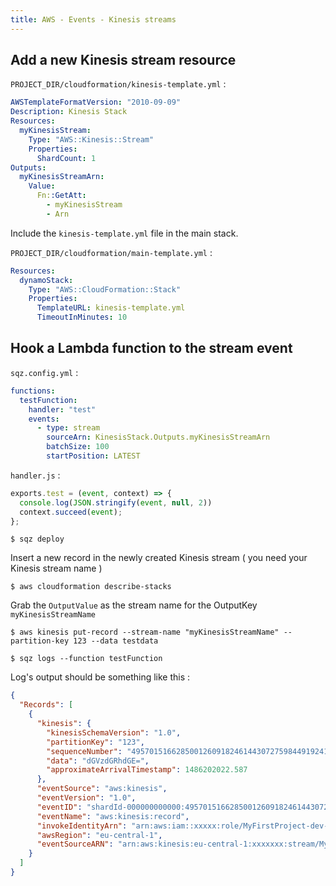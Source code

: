 ```yaml
---
title: AWS - Events - Kinesis streams
---
```


## Add a new Kinesis stream resource

`PROJECT_DIR/cloudformation/kinesis-template.yml` :

```yaml
AWSTemplateFormatVersion: "2010-09-09"
Description: Kinesis Stack
Resources:
  myKinesisStream:
    Type: "AWS::Kinesis::Stream"
    Properties:
      ShardCount: 1
Outputs:
  myKinesisStreamArn:
    Value:
      Fn::GetAtt:
        - myKinesisStream
        - Arn
```

Include the `kinesis-template.yml` file in the main stack.

`PROJECT_DIR/cloudformation/main-template.yml` :

```yaml
Resources:
  dynamoStack:
    Type: "AWS::CloudFormation::Stack"
    Properties:
      TemplateURL: kinesis-template.yml
      TimeoutInMinutes: 10
```

## Hook a Lambda function to the stream event

`sqz.config.yml` :

```yaml
functions:
  testFunction:
    handler: "test"
    events:
      - type: stream
        sourceArn: KinesisStack.Outputs.myKinesisStreamArn
        batchSize: 100
        startPosition: LATEST
```

`handler.js` :

```js
exports.test = (event, context) => {
  console.log(JSON.stringify(event, null, 2))
  context.succeed(event);
};
```

`$ sqz deploy`

Insert a new record in the newly created Kinesis stream ( you need your Kinesis stream name )

`$ aws cloudformation describe-stacks`

Grab the `OutputValue` as the stream name for the OutputKey `myKinesisStreamName`

`$ aws kinesis put-record --stream-name "myKinesisStreamName" --partition-key 123 --data testdata `

`$ sqz logs --function testFunction`

Log's output should be something like this :

```json
{
  "Records": [
    {
      "kinesis": {
        "kinesisSchemaVersion": "1.0",
        "partitionKey": "123",
        "sequenceNumber": "49570151662850012609182461443072759844919241340945956866",
        "data": "dGVzdGRhdGE=",
        "approximateArrivalTimestamp": 1486202022.587
      },
      "eventSource": "aws:kinesis",
      "eventVersion": "1.0",
      "eventID": "shardId-000000000000:49570151662850012609182461443072759844919241340945956866",
      "eventName": "aws:kinesis:record",
      "invokeIdentityArn": "arn:aws:iam::xxxxx:role/MyFirstProject-dev-iamStack-IamRoleLambdaExecution-xxxxxxx",
      "awsRegion": "eu-central-1",
      "eventSourceARN": "arn:aws:kinesis:eu-central-1:xxxxxxx:stream/MyFirstProject-dev-KinesisStack-xxxxxx-myKinesisStream-xxxxxx"
    }
  ]
}
```
